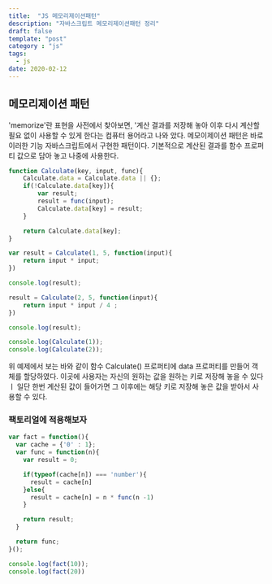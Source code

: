 ```yaml
---
title:  "JS 메모리제이션패턴"
description: "자바스크립트 메모리제이션패턴 정리"
draft: false
template: "post"
category : "js"
tags:
  - js
date: 2020-02-12
---
```

## 메모리제이션 패턴
'memorize'란 표현을 사전에서 찾아보면, '계산 결과를 저장해 놓아 이후 다시 계산할 필요 없이 사용할 수 있게 한다는 컴퓨터 용어라고 나와 았다.
메모이제이션 패턴은 바로 이러한 기능 자바스크립트에서 구현한 패턴이다. 기본적으로 계산된 결과를 함수 프로퍼티 값으로 담아 놓고 나중에 사용한다.
```js
function Calculate(key, input, func){
    Calculate.data = Calculate.data || {};
    if(!Calculate.data[key]){
        var result;
        result = func(input);
        Calculate.data[key] = result;
    }

    return Calculate.data[key];
}

var result = Calculate(1, 5, function(input){
    return input * input;
})

console.log(result);

result = Calculate(2, 5, function(input){
    return input * input / 4 ;
})

console.log(result);

console.log(Calculate(1));
console.log(Calculate(2));
```
위 예제에서 보는 바와 같이 함수 Calculate() 프로퍼티에 data 프로퍼티를 만들어 객체를 할당하였다.
이곳에 사용자는 자신의 원하는 값을 원하는 키로 저장해 놓을 수 있다ㅣ 일단 한번 계산된 값이 들어가면
그 이후에는 해당 키로 저장해 놓은 값을 받아서 사용할 수 있다.

### 팩토리얼에 적용해보자

```js
var fact = function(){
  var cache = {'0' : 1};
  var func = function(n){
    var result = 0;

    if(typeof(cache[n]) === 'number'){
      result = cache[n]
    }else{
      result = cache[n] = n * func(n -1)
    }

    return result;
  }

  return func;
}();

console.log(fact(10));
console.log(fact(20))
```
